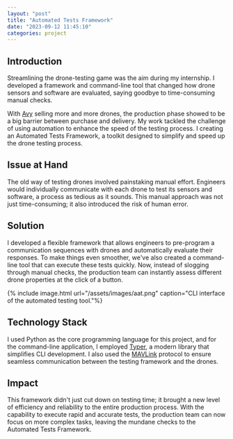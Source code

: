 ```yaml
---
layout: "post"
title: "Automated Tests Framework"
date: "2023-09-12 11:45:10"
categories: project
---
```


## Introduction
Streamlining the drone-testing game was the aim during my internship. I developed a framework and command-line tool that changed how drone sensors and software are evaluated, saying goodbye to time-consuming manual checks.

With [Avy](https://avy.eu/) selling more and more drones, the production phase showed to be a big barrier between purchase and delivery. My work tackled the challenge of using automation to enhance the speed of the testing process. I  creating an Automated Tests Framework, a toolkit designed to simplify and speed up the drone testing process.

## Issue at Hand
The old way of testing drones involved painstaking manual effort. Engineers would individually communicate with each drone to test its sensors and software, a process as tedious as it sounds. This manual approach was not just time-consuming; it also introduced the risk of human error.

##  Solution
I developed a flexible framework that allows engineers to pre-program a communication sequences with drones and automatically evaluate their responses. To make things even smoother, we've also created a command-line tool that can execute these tests quickly. Now, instead of slogging through manual checks, the production team can instantly assess different drone properties at the click of a button.

{% include image.html url="/assets/images/aat.png" caption="CLI interface of the automated testing tool."%}

## Technology Stack
I used Python as the core programming language for this project, and for the command-line application, I employed [Typer](https://typer.tiangolo.com/), a modern library that simplifies CLI development. I also used the [MAVLink](https://mavlink.io/en/) protocol to ensure seamless communication between the testing framework and the drones.

## Impact
This framework didn't just cut down on testing time; it brought a new level of efficiency and reliability to the entire production process. With the capability to execute rapid and accurate tests, the production team can now focus on more complex tasks, leaving the mundane checks to the Automated Tests Framework.
